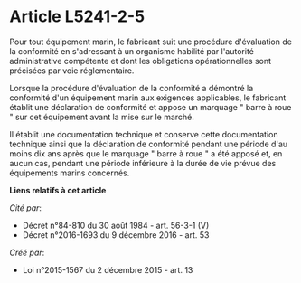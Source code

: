 # Article L5241-2-5

Pour tout équipement marin, le fabricant suit une procédure d'évaluation de la conformité en s'adressant à un organisme
habilité par l'autorité administrative compétente et dont les obligations opérationnelles sont précisées par voie
réglementaire. 

Lorsque la procédure d'évaluation de la conformité a démontré la conformité d'un équipement marin aux exigences applicables,
le fabricant établit une déclaration de conformité et appose un marquage " barre à roue " sur cet équipement avant la mise
sur le marché. 

Il établit une documentation technique et conserve cette documentation technique ainsi que la déclaration de conformité
pendant une période d'au moins dix ans après que le marquage " barre à roue " a été apposé et, en aucun cas, pendant une
période inférieure à la durée de vie prévue des équipements marins concernés.

**Liens relatifs à cet article**

_Cité par_:

  - Décret n°84-810 du 30 août 1984 - art. 56-3-1 (V)
  - Décret n°2016-1693 du 9 décembre 2016 - art. 53

_Créé par_:

  - Loi n°2015-1567 du 2 décembre 2015 - art. 13
